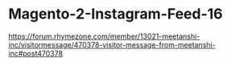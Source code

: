 # Magento-2-Instagram-Feed-16
https://forum.rhymezone.com/member/13021-meetanshi-inc/visitormessage/470378-visitor-message-from-meetanshi-inc#post470378
